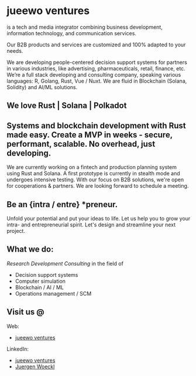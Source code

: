 # jueewo ventures

is a tech and media integrator combining business development, information technology, and communication services. 

Our B2B products and services are customized and 100% adapted to your needs. 

We are developing people-centered decision support systems for partners in various industries, like advertising, pharmaceuticals, retail, finance, etc.
We’re a full stack developing and consulting company, speaking various languages: R, Golang, Rust, Vue / Nuxt. 
We are fluid in Blockchain (Solana, Solidity) and AI/ML solutions. 



## We love Rust | Solana | Polkadot

Systems and blockchain development with Rust made easy. Create a MVP in weeks - secure, performant, scalable. No overhead, just developing.
--
We are currently working on a fintech and production planning system using Rust and Solana. A first prototype is currently in stealth mode and undergoes intensive testing.
With our focus on B2B solutions, we're open for cooperations & partners.  We are looking forward to schedule a meeting.


## Be an {intra / entre} *preneur.

Unfold your potential and put your ideas to life. Let us help you to grow your intra- and entrepreneurial spirit. Let's design and streamline your next project. 


## What we do:

*Research Development Consulting*
in the field of 
* Decision support systems
* Computer simulation
* Blockchain / AI / ML
* Operations management / SCM


## Visit us @

Web:
* [jueewo ventures](https://jwvntrs.com) 

LinkedIn: 
* [jueewo ventures](https://www.linkedin.com/company/jwvntrs)
* [Juergen Woeckl](https://www.linkedin.com/in/juergen-woeckl)

